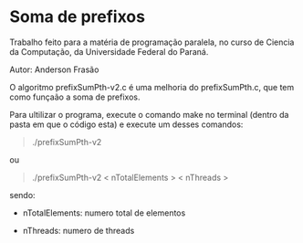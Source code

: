# Soma de prefixos

Trabalho feito para a matéria de programação paralela, no curso de Ciencia da Computação, da Universidade Federal do Paraná.

Autor:
Anderson Frasão

O algoritmo prefixSumPth-v2.c é uma melhoria do prefixSumPth.c, que tem como funçaão a soma de prefixos.

Para ultilizar o programa, execute o comando make no terminal (dentro da pasta em que o código esta) e execute um desses comandos:

> ./prefixSumPth-v2

ou

> ./prefixSumPth-v2 < nTotalElements > < nThreads >

sendo: 

* nTotalElements: numero total de elementos

* nThreads: numero de threads
